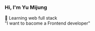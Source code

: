 ### Hi, I'm Yu Mijung
🌱 Learning web full stack
<br>
"I want to bacome a Frontend developer"
<br>



